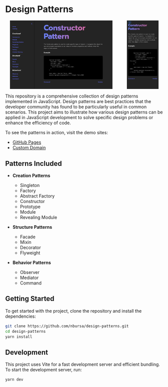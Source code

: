 # Design Patterns

<div style="display: flex; justify-content: space-around; gap: 1rem;">
  <img src="public/Desktop.png" alt="Desktop view" width="65%"/>
  <img src="public/Mobile.png" alt="Mobile view" width="20%"/>
</div>

This repository is a comprehensive collection of design patterns implemented in JavaScript. Design patterns are best
practices that the developer community has found to be particularly useful in common scenarios. This project aims to
illustrate how various design patterns can be applied in JavaScript development to solve specific design problems or
enhance the efficiency of code.

To see the patterns in action, visit the demo sites:

- [GitHub Pages](https://nbursa.github.io/design-patterns)
- [Custom Domain](https://designpatterns.nenadbursac.com/)

## Patterns Included

- **Creation Patterns**

    - Singleton
    - Factory
    - Abstract Factory
    - Constructor
    - Prototype
    - Module
    - Revealing Module

- **Structure Patterns**

    - Facade
    - Mixin
    - Decorator
    - Flyweight

- **Behavior Patterns**
    - Observer
    - Mediator
    - Command

## Getting Started

To get started with the project, clone the repository and install the dependencies:

```bash
git clone https://github.com/nbursa/design-patterns.git
cd design-patterns
yarn install
```

## Development

This project uses Vite for a fast development server and efficient bundling. To start the development server, run:

```bash
yarn dev
```
